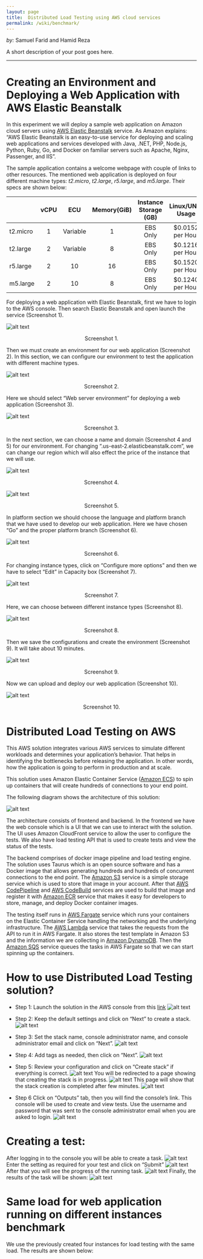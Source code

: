 ```yaml
---
layout: page
title:  Distributed Load Testing using AWS cloud services
permalink: /wiki/benchmark/
---
```


*by:* Samuel Farid and Hamid Reza


A short description of your post goes here.

---
# Creating an Environment and Deploying a Web Application with AWS Elastic Beanstalk

In this experiment we will deploy a sample web application on Amazon cloud servers using [AWS Elastic Beanstalk](https://aws.amazon.com/elasticbeanstalk/) service. As Amazon explains: “AWS Elastic Beanstalk is an easy-to-use service for deploying and scaling web applications and services developed with Java, .NET, PHP, Node.js, Python, Ruby, Go, and Docker on familiar servers such as Apache, Nginx, Passenger, and IIS”.

The sample application contains a welcome webpage with couple of links to other resources. The mentioned web application is deployed on four different machine types: <i>t2.micro</i>, <i>t2.large</i>, <i>r5.large</i>, and <i>m5.large</i>. Their specs are shown below:
 
|        |vCPU|ECU     |Memory(GiB)|Instance Storage (GB)|Linux/UNIX Usage|
|--------|:--:|:------:|:---------:|:-------------------:|:--------------:|
|t2.micro|	1 	|Variable|1         	|EBS Only	            |$0.0152 per Hour|
|t2.large|	2	 |Variable|8          |EBS Only	            |$0.1216 per Hour|
|r5.large|	2	 |10	     |16         |EBS Only	            |$0.1520 per Hour|
|m5.large|	2	 |10	     |8          |EBS Only	            |$0.1240 per Hour|


For deploying a web application with Elastic Beanstalk, first we have to login to the AWS console. Then search Elastic Beanstalk and open launch the service (Screenshot 1).
 

![alt text](1.PNG "Screenshot 1")
<div align="center">Screenshot 1.</div>


Then we must create an environment for our web application (Screenshot 2). In this section, we can configure our environment to test the application with different machine types.
 
![alt text](2.PNG "Screenshot 2")
<div align="center">Screenshot 2.</div>

Here we should select “Web server environment” for deploying a web application (Screenshot 3).
 
![alt text](3.PNG "Screenshot 3")
<div align="center">Screenshot 3.</div>




In the next section, we can choose a name and domain (Screenshot 4 and 5) for our environment. For changing “.us-east-2.elasticbeanstalk.com”, we can change our region  which will also effect the price of the instance that we will use.
 
![alt text](4.PNG "Screenshot 4")
<div align="center">Screenshot 4.</div>
 
![alt text](5.PNG "Screenshot 5")
<div align="center">Screenshot 5.</div>



In platform section we should choose the language and platform branch that we have used to develop our web application. Here we have chosen “Go” and the proper platform branch (Screenshot 6).
 
![alt text](6.PNG "Screenshot 6")
<div align="center">Screenshot 6.</div>

For changing instance types, click on “Configure more options” and then we have to select “Edit” in Capacity box (Screenshot 7).
 
![alt text](7.PNG "Screenshot 7")
<div align="center">Screenshot 7.</div>


Here, we can choose between different instance types (Screenshot 8).
 
![alt text](8.PNG "Screenshot 8")
<div align="center">Screenshot 8.</div>

Then we save the configurations and create the environment (Screenshot 9). It will take about 10 minutes.
 
![alt text](9.PNG "Screenshot 9")
<div align="center">Screenshot 9.</div>

Now we can upload and deploy our web application (Screenshot 10).
 
![alt text](10.PNG "Screenshot 10")
<div align="center">Screenshot 10.</div>


# Distributed Load Testing on AWS

This AWS solution integrates various AWS services to simulate different workloads and determines your application’s behavior. That helps in identifying the bottlenecks before releasing the application. In other words, how the application is going to perform in production and at scale.

This solution uses Amazon Elastic Container Service ([Amazon ECS](https://aws.amazon.com/ecs/)) to spin up containers that will create hundreds of connections to your end point.

The following diagram shows the architecture of this solution:


![alt text](https://d1.awsstatic.com/Solutions/Solutions%20Category%20Template%20Draft/Solution%20Architecture%20Diagrams/distributed-load-testing-on-aws-architecture.f4325edc7552df2a3977d67c491b330819e52e9f.png "AWS Distributed Load Testing architecture")

The architecture consists of frontend and backend. In the frontend we have the web console which is a UI that we can use to interact with the solution. The UI uses Amazon CloudFront service to allow the user to configure the tests. We also have load testing API that is used to create tests and view the status of the tests. 

The backend comprises of docker image pipeline and load testing engine. The solution uses Taurus which is an open source software and has a Docker image that allows generating hundreds and hundreds of concurrent connections to the end point. The [Amazon S3](https://aws.amazon.com/s3/) service is a simple storage service which is used to store that image in your account. After that [AWS CodePipeline](https://aws.amazon.com/codepipeline/) and [AWS CodeBuild](https://aws.amazon.com/codebuild/) services are used to build that image and register it with [Amazon ECR](https://aws.amazon.com/ecr/) service that makes it easy for developers to store, manage, and deploy Docker container images.

The testing itself runs in [AWS Fargate]( https://aws.amazon.com/fargate/) service which runs your containers on the Elastic Container Service handling the networking and the underlying infrastructure. The [AWS Lambda]( https://aws.amazon.com/lambda/) service that takes the requests from the API to  run it in AWS Fargate. It also stores the test template in Amazon S3 and the information we are collecting in [Amazon DynamoDB](https://aws.amazon.com/dynamodb/). Then the [Amazon SQS]( https://aws.amazon.com/sqs/) service queues the tasks in AWS Fargate so that we can start spinning up the containers.  

# How to use Distributed Load Testing solution?
- Step 1: 
Launch the solution in the AWS console from this [link]( https://aws.amazon.com/solutions/distributed-load-testing-on-aws/”)
![alt text](website.png "AWS Distributed Load Testing website")

-	Step 2:
Keep the default settings and click on “Next” to create a stack.
![alt text](step1.png "Create stack")

-	 Step 3:
Set the stack name, console administrator name, and console administrator email and click on “Next”.
![alt text](step2.png "Stack details")
-	Step 4:
Add tags as needed, then click on “Next”.
![alt text](step3.png "Stack options")
-	Step 5:
Review your configuration and click on “Create stack” if everything is correct.
![alt text](step4.png "Stack review")
You will be redirected to a page showing that creating the stack is in progress.
![alt text](step5.png "Stack create in progress")
This page will show that the stack creation is completed after few minutes.
![alt text](step6.png "Stack create complete")


-	Step 6 
Click on “Outputs” tab, then you will find the console’s link. This console will be used to create and view tests. Use the username and password that was sent to the console administrator email when you are asked to login.
![alt text](step7.png "Outputs tab")

# Creating a test:
After logging in to the console you will be able to create a task.
![alt text](step9.png "Console interface")
Enter the setting as required for your test and click on “Submit”
![alt text](step10.png "Create a load test")
After that you will see the progress of the running task.
![alt text](step11.png "Running task")
Finally, the results of the task will be shown:
![alt text](step13.png "Running task")

# Same load for web application running on different instances benchmark
We use the previously created four instances for load testing with the same load. The results are shown below:

